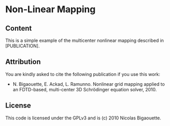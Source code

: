 Non-Linear Mapping
================================

Content
-------------------------

This is a simple example of the multicenter nonlinear mapping described in [PUBLICATION].


Attribution
-------------------------

You are kindly asked to cite the following publication if you use this work:

* N. Bigaouette, E. Ackad, L. Ramunno. Nonlinear grid mapping applied to an FDTD-based, multi-center 3D Schrödinger equation solver, 2010.


License
-------------------------

This code is licensed under the GPLv3 and is (c) 2010 Nicolas Bigaouette.
